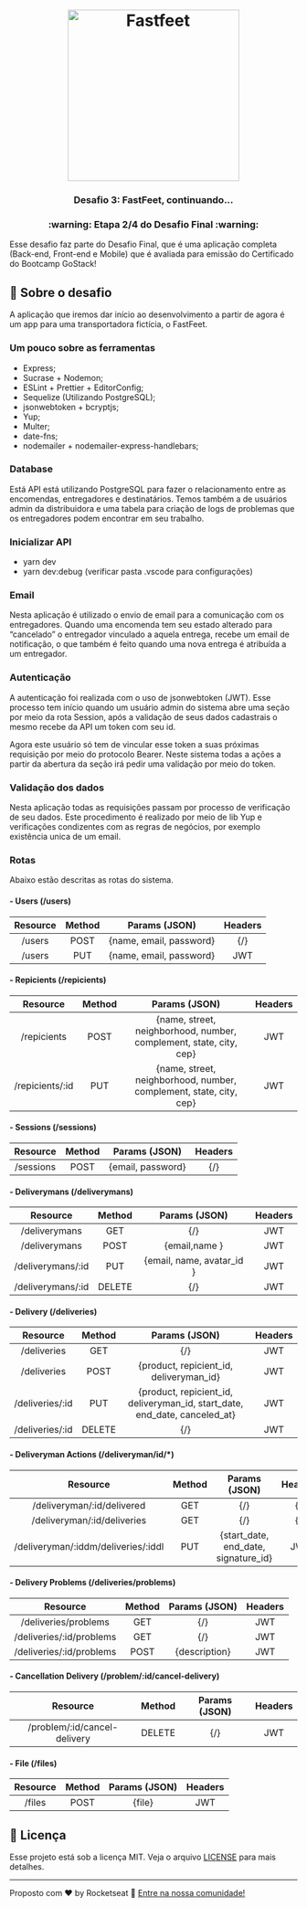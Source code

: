 <h1 align="center">
  <img alt="Fastfeet" title="Fastfeet" src="https://github.com/Rocketseat/bootcamp-gostack-desafio-02/blob/master/.github/logo.png" width="300px" />
</h1>

<h3 align="center">
  Desafio 3: FastFeet, continuando...
</h3>

<h3 align="center">
  :warning: Etapa 2/4 do Desafio Final :warning:
</h3>

<p>Esse desafio faz parte do Desafio Final, que é uma aplicação completa (Back-end, Front-end e Mobile) que é avaliada para emissão do Certificado do Bootcamp GoStack!</p>

## :rocket: Sobre o desafio

A aplicação que iremos dar início ao desenvolvimento a partir de agora é um app para uma transportadora fictícia, o FastFeet.


### **Um pouco sobre as ferramentas**

- Express;
- Sucrase + Nodemon;
- ESLint + Prettier + EditorConfig;
- Sequelize (Utilizando PostgreSQL);
- jsonwebtoken + bcryptjs;
- Yup;
- Multer;
- date-fns;
- nodemailer + nodemailer-express-handlebars;


### **Database**

Está API está utilizando PostgreSQL para fazer o relacionamento entre as encomendas, entregadores e destinatários. Temos também a de usuários admin da distribuidora e uma tabela para criação de logs de problemas que os entregadores podem encontrar em seu trabalho.


### **Inicializar API**

- yarn dev
- yarn dev:debug (verificar pasta .vscode para configurações)


### **Email**

Nesta aplicação é utilizado o envio de email para a comunicação com os entregadores. Quando uma encomenda tem seu estado alterado para “cancelado” o entregador vinculado a aquela entrega, recebe um email de notificação, o que também é feito quando uma nova entrega é atribuída a um entregador.


### **Autenticação**

A autenticação foi realizada com o uso de jsonwebtoken (JWT). Esse processo tem início quando um usuário admin do sistema abre uma seção por meio da rota Session, após a validação de seus dados cadastrais o mesmo recebe da API um token com seu id.

Agora este usuário só tem de vincular esse token a suas próximas requisição por meio do protocolo Bearer. Neste sistema todas a ações a partir da abertura da seção irá pedir uma validação por meio do token.


### **Validação dos dados**

Nesta aplicação todas as requisições passam por processo de verificação de seu dados. Este procedimento é realizado por meio de lib Yup e verificações condizentes com as regras de negócios, por exemplo existência unica de um email.


### **Rotas**

Abaixo estão descritas as rotas do sistema.

  #### - Users (/users)

  | Resource | Method | Params (JSON) | Headers |
| :---:      | :---:  |    :---:      |    :---: |
| /users    | POST   | {name, email, password} | {/} |
| /users    | PUT    | {name, email, password} | JWT |

  #### - Repicients (/repicients)

   | Resource | Method | Params (JSON) | Headers |
| :---:      | :---:  |    :---:      |    :---: |
| /repicients    | POST   | {name, street, neighborhood, number, complement, state, city, cep} | JWT |
| /repicients/:id    | PUT    | {name, street, neighborhood, number, complement, state, city, cep} | JWT |

  #### - Sessions (/sessions)

   | Resource | Method | Params (JSON) | Headers |
| :---:      | :---:  |    :---:      |    :---: |
| /sessions    | POST  | {email, password} | {/} |


  #### - Deliverymans (/deliverymans)

   | Resource | Method | Params (JSON) | Headers |
| :---:      | :---:  |    :---:      |    :---: |
| /deliverymans    | GET  | {/} | JWT |
| /deliverymans    | POST  | {email,name } | JWT |
| /deliverymans/:id    | PUT  | {email, name, avatar_id } | JWT |
| /deliverymans/:id    | DELETE  | {/} | JWT |

#### - Delivery (/deliveries)

   | Resource | Method | Params (JSON) | Headers |
| :---:      | :---:  |    :---:      |    :---: |
| /deliveries    | GET  | {/} | JWT |
| /deliveries    | POST  | {product, repicient_id, deliveryman_id} | JWT |
| /deliveries/:id    | PUT  | {product, repicient_id, deliveryman_id, start_date, end_date, canceled_at} | JWT |
| /deliveries/:id    | DELETE  | {/} | JWT |

#### - Deliveryman Actions (/deliveryman/id/*)

   | Resource | Method | Params (JSON) | Headers |
| :---:      | :---:  |    :---:      |    :---: |
| /deliveryman/:id/delivered    | GET  | {/} | {/} |
| /deliveryman/:id/deliveries    | GET  | {/} | {/} |
| /deliveryman/:iddm/deliveries/:iddl    | PUT  | {start_date, end_date, signature_id} | JWT |

#### - Delivery Problems (/deliveries/problems)

   | Resource | Method | Params (JSON) | Headers |
| :---:      | :---:  |    :---:      |    :---: |
| /deliveries/problems    | GET  | {/} | JWT |
| /deliveries/:id/problems    | GET  | {/} | JWT |
| /deliveries/:id/problems    | POST  | {description} | JWT |

#### - Cancellation Delivery (/problem/:id/cancel-delivery)

| Resource | Method | Params (JSON) | Headers |
| :---:      | :---:  |    :---:      |    :---: |
| /problem/:id/cancel-delivery    | DELETE  | {/} | JWT |

#### - File (/files)

| Resource | Method | Params (JSON) | Headers |
| :---:      | :---:  |    :---:      |    :---: |
| /files   | POST  | {file} | JWT |

## :memo: Licença

Esse projeto está sob a licença MIT. Veja o arquivo [LICENSE](LICENSE.md) para mais detalhes.

---

Proposto com ♥ by Rocketseat :wave: [Entre na nossa comunidade!](https://discordapp.com/invite/gCRAFhc)
